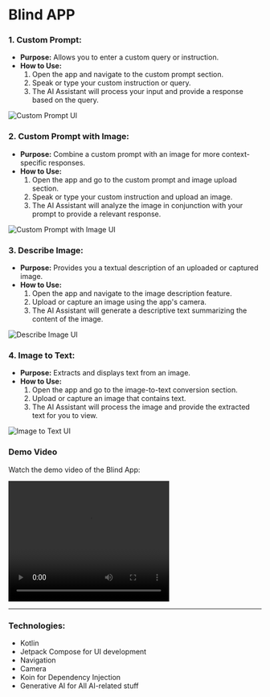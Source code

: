 # Blind APP

### 1. Custom Prompt:

- **Purpose:** Allows you to enter a custom query or instruction.
- **How to Use:**
    1. Open the app and navigate to the custom prompt section.
    2. Speak or type your custom instruction or query.
    3. The AI Assistant will process your input and provide a response based on the query.

![Custom Prompt UI](IMG-20250208-WA0024.jpg)

### 2. Custom Prompt with Image:

- **Purpose:** Combine a custom prompt with an image for more context-specific responses.
- **How to Use:**
    1. Open the app and go to the custom prompt and image upload section.
    2. Speak or type your custom instruction and upload an image.
    3. The AI Assistant will analyze the image in conjunction with your prompt to provide a relevant response.

![Custom Prompt with Image UI](IMG-20250208-WA0025.jpg)

### 3. Describe Image:

- **Purpose:** Provides you a textual description of an uploaded or captured image.
- **How to Use:**
    1. Open the app and navigate to the image description feature.
    2. Upload or capture an image using the app's camera.
    3. The AI Assistant will generate a descriptive text summarizing the content of the image.

![Describe Image UI](IMG-20250208-WA0022.jpg)

### 4. Image to Text:

- **Purpose:** Extracts and displays text from an image.
- **How to Use:**
    1. Open the app and go to the image-to-text conversion section.
    2. Upload or capture an image that contains text.
    3. The AI Assistant will process the image and provide the extracted text for you to view.

![Image to Text UI](IMG-20250208-WA0023.jpg)

### Demo Video

Watch the demo video of the Blind App:

<video width="320" height="240" controls>
  <source src="demo.mp4" type="video/mp4">
  Your browser does not support the video tag.
</video>

---

### Technologies:
- Kotlin
- Jetpack Compose for UI development
- Navigation
- Camera
- Koin for Dependency Injection
- Generative AI for All AI-related stuff

